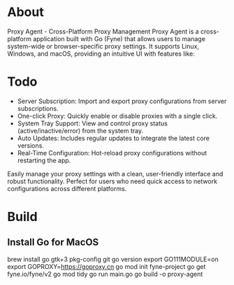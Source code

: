 # About

Proxy Agent - Cross-Platform Proxy Management
Proxy Agent is a cross-platform application built with Go (Fyne) that allows users to manage system-wide or browser-specific proxy settings. It supports Linux, Windows, and macOS, providing an intuitive UI with features like:

# Todo
 
- Server Subscription: Import and export proxy configurations from server subscriptions.
- One-click Proxy: Quickly enable or disable proxies with a single click.
- System Tray Support: View and control proxy status (active/inactive/error) from the system tray.
- Auto Updates: Includes regular updates to integrate the latest core versions.
- Real-Time Configuration: Hot-reload proxy configurations without restarting the app.

Easily manage your proxy settings with a clean, user-friendly interface and robust functionality. Perfect for users who need quick access to network configurations across different platforms.

# Build 

## Install Go for MacOS

brew install go gtk+3 pkg-config git 
go version
export GO111MODULE=on
export GOPROXY=https://goproxy.cn
go mod init fyne-project
go get fyne.io/fyne/v2
go mod tidy
go run main.go
go build -o proxy-agent
